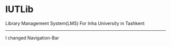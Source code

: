 # IUTLib
Library Management System(LMS) For Inha University in Tashkent

------

I changed Navigation-Bar 